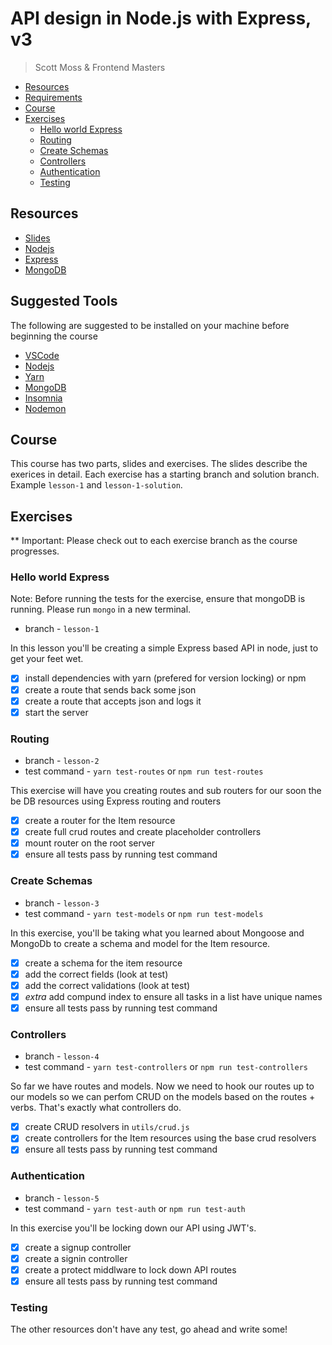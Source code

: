 # API design in Node.js with Express, v3
> Scott Moss & Frontend Masters

- [Resources](#resources)
- [Requirements](#requirements)
- [Course](#course)
- [Exercises](#exercises)
  - [Hello world Express](#hello-world-express)
  - [Routing](#routing)
  - [Create Schemas](#create-schemas)
  - [Controllers](#controllers)
  - [Authentication](#authentication)
  - [Testing](#testing)

## Resources
* [Slides](https://slides.com/scotups/api-design-in-node-with-express-v3)
* [Nodejs](https://nodejs.org/en/)
* [Express](https://expressjs.com/)
* [MongoDB](https://www.mongodb.com/)

## Suggested Tools
The following are suggested to be installed on your machine before beginning the course
* [VSCode](https://code.visualstudio.com/)
* [Nodejs](https://nodejs.org/en/)
* [Yarn](https://yarnpkg.com/lang/en/docs/install/)
* [MongoDB](https://docs.mongodb.com/manual/administration/install-community/)
* [Insomnia](https://insomnia.rest/)
* [Nodemon](https://nodemon.io/)

## Course
This course has two parts, slides and exercises. The slides describe the exerices in detail. Each exercise has a starting branch and solution branch. Example `lesson-1` and `lesson-1-solution`.
## Exercises
** Important: Please check out to each exercise branch as the course progresses. 

### Hello world Express

Note: Before running the tests for the exercise, ensure that mongoDB is running. Please run `mongo` in a new terminal.

* branch - `lesson-1`

In this lesson you'll be creating a simple Express based API in node, just to get your feet wet.
- [x] install dependencies with yarn (prefered for version locking) or npm
- [x] create a route that sends back some json
- [x] create a route that accepts json and logs it
- [x] start the server

### Routing
* branch - `lesson-2`
* test command - `yarn test-routes` or `npm run test-routes`

This exercise will have you creating routes and sub routers for our soon the be DB resources using Express routing and routers
- [x] create a router for the Item resource
- [x] create full crud routes and create placeholder controllers
- [x] mount router on the root server
- [x] ensure all tests pass by running test command

### Create Schemas
* branch - `lesson-3`
* test command - `yarn test-models` or `npm run test-models`

In this exercise, you'll be taking what you learned about Mongoose and MongoDb to create a schema and model for the Item resource.

- [x] create a schema for the item resource
- [x] add the correct fields (look at test)
- [x] add the correct validations (look at test)
- [x] *extra* add compund index to ensure all tasks in a list have unique names
- [x] ensure all tests pass by running test command

### Controllers
* branch - `lesson-4`
* test command - `yarn test-controllers` or `npm run test-controllers`

So far we have routes and models. Now we need to hook our routes up to our models so we can perfom CRUD on the models based on the routes + verbs. That's exactly what controllers do.

- [x] create CRUD resolvers in `utils/crud.js`
- [x] create controllers for the Item resources using the base crud resolvers
- [x] ensure all tests pass by running test command

### Authentication
* branch - `lesson-5`
* test command - `yarn test-auth` or `npm run test-auth`

In this exercise you'll be locking down our API using JWT's.

- [x] create a signup controller
- [x] create a signin controller
- [x] create a protect middlware to lock down API routes
- [x] ensure all tests pass by running test command

### Testing
The other resources don't have any test, go ahead and write some!

